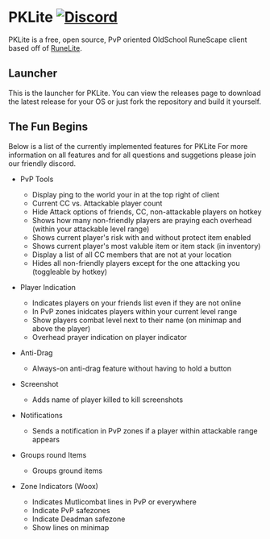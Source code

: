 # PKLite  [![Discord](https://img.shields.io/discord/510866403545317376.svg)](https://discord.gg/Dp3HuFM)

PKLite is a free, open source, PvP oriented OldSchool RuneScape client based off of [RuneLite](https://github.com/runelite/runelite).

## Launcher

This is the launcher for PKLite. You can view the releases page to download the latest release for your OS or just fork the repository
and build it yourself. 

## The Fun Begins

Below is a list of the currently implemented features for PKLite
For more information on all features and for all questions and suggetions please join our friendly discord.

- PvP Tools

    - Display ping to the world your in at the top right of client
    - Current CC vs. Attackable player count
    - Hide Attack options of friends, CC, non-attackable players on hotkey
    - Shows how many non-friendly players are praying each overhead (within your attackable level range)
    - Shows current player's risk with and without protect item enabled
    - Shows current player's most valuble item or item stack (in inventory)
    - Display a list of all CC members that are not at your location
    - Hides all non-friendly players except for the one attacking you (toggleable by hotkey)
    
- Player Indication
    
    - Indicates players on your friends list even if they are not online
    - In PvP zones inidcates players within your current level range
    - Show players combat level next to their name (on minimap and above the player)
    - Overhead prayer indication on player indicator

- Anti-Drag

    - Always-on anti-drag feature without having to hold a button
    
- Screenshot
    
    - Adds name of player killed to kill screenshots
    
- Notifications
    
    - Sends a notification in PvP zones if a player within attackable range appears
    
- Groups round Items

    - Groups ground items 
    
- Zone Indicators (Woox)
    
    - Indicates Mutlicombat lines in PvP or everywhere
    - Indicate PvP safezones
    - Indicate Deadman safezone
    - Show lines on minimap
